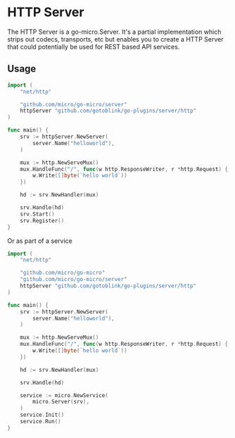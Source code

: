 # HTTP Server

The HTTP Server is a go-micro.Server. It's a partial implementation which strips out codecs, transports, etc but enables you 
to create a HTTP Server that could potentially be used for REST based API services.

## Usage

```go
import (
	"net/http"

	"github.com/micro/go-micro/server"
	httpServer "github.com/gotoblink/go-plugins/server/http"
)

func main() {
	srv := httpServer.NewServer(
		server.Name("helloworld"),
	)

	mux := http.NewServeMux()
	mux.HandleFunc("/", func(w http.ResponseWriter, r *http.Request) {
		w.Write([]byte(`hello world`))
	})

	hd := srv.NewHandler(mux)

	srv.Handle(hd)
	srv.Start()
	srv.Register()
}
```

Or as part of a service

```go
import (
	"net/http"

	"github.com/micro/go-micro"
	"github.com/micro/go-micro/server"
	httpServer "github.com/gotoblink/go-plugins/server/http"
)

func main() {
	srv := httpServer.NewServer(
		server.Name("helloworld"),
	)

	mux := http.NewServeMux()
	mux.HandleFunc("/", func(w http.ResponseWriter, r *http.Request) {
		w.Write([]byte(`hello world`))
	})

	hd := srv.NewHandler(mux)

	srv.Handle(hd)

	service := micro.NewService(
		micro.Server(srv),
	)
	service.Init()
	service.Run()
}
```
